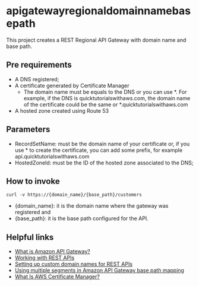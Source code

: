 # apigatewayregionaldomainnamebasepath

This project creates a REST Regional API Gateway with domain name and base path.

## Pre requirements

- A DNS registered;
- A certificate generated by Certificate Manager
    - The domain name must be equals to the DNS or you can use *. For example, if the DNS is quicktutorialswithaws.com, the domain name of the certificate could be the same or *.quicktutorialswithaws.com
- A hosted zone created using Route 53

## Parameters

- RecordSetName: must be the domain name of your certificate or, if you use * to create the certificate, you can add some prefix, for example api.quicktutorialswithaws.com
- HostedZoneId: must be the ID of the hosted zone associated to the DNS;

## How to invoke

```
curl -v https://{domain_name}/{base_path}/customers
```

- {domain_name}: it is the domain name where the gateway was registered and 
- {base_path}: it is the base path configured for the API.

## Helpful links

- [What is Amazon API Gateway?][1]
- [Working with REST APIs][2]
- [Setting up custom domain names for REST APIs][3]
- [Using multiple segments in Amazon API Gateway base path mapping][4]
- [What Is AWS Certificate Manager?][5]

[1]: https://docs.aws.amazon.com/apigateway/latest/developerguide/welcome.html
[2]: https://docs.aws.amazon.com/apigateway/latest/developerguide/apigateway-rest-api.html
[3]: https://docs.aws.amazon.com/apigateway/latest/developerguide/how-to-custom-domains.html
[4]: https://aws.amazon.com/pt/blogs/compute/using-multiple-segments-in-amazon-api-gateway-base-path-mapping/
[5]: https://docs.aws.amazon.com/acm/latest/userguide/acm-overview.html